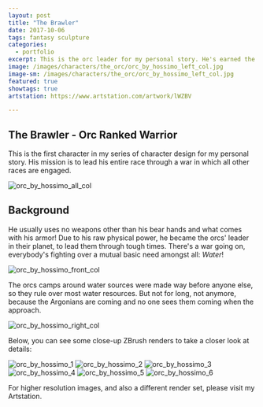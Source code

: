 ```yaml
---
layout: post
title: "The Brawler"
date: 2017-10-06
tags: fantasy sculpture
categories:
  - portfolio
excerpt: This is the orc leader for my personal story. He's earned the name for a reason!
image: /images/characters/the_orc/orc_by_hossimo_left_col.jpg
image-sm: /images/characters/the_orc/orc_by_hossimo_left_col.jpg
featured: true
showtags: true
artstation: https://www.artstation.com/artwork/lWZBV

---
```



## The Brawler - Orc Ranked Warrior

This is the first character in my series of character design for my personal story. His mission is to lead his entire race through a war in which all other races are engaged.
  

<img src="/images/characters/the_orc/orc_by_hossimo_all_col.jpg" alt="orc_by_hossimo_all_col" style="max-width:100%;height:auto">
  

## Background
  

He usually uses no weapons other than his bear hands and what comes with his armor! Due to his raw physical power, he became the orcs' leader in their planet, to lead them through tough times.
There's a war going on, everybody's fighting over a mutual basic need amongst all: *Water*!

<img src="/images/characters/the_orc/orc_by_hossimo_front_col.jpg" alt="orc_by_hossimo_front_col" style="max-width:100%;height:auto">

The orcs camps around water sources were made way before anyone else, so they rule over most water resources. But not for long, not anymore, because the Argonians are coming and no one sees them coming when the approach.

<img src="/images/characters/the_orc/orc_by_hossimo_right_col.jpg" alt="orc_by_hossimo_right_col" style="max-width:100%;height:auto">


  Below, you can see some close-up ZBrush renders to take a closer look at details:

<img src="/images/characters/the_orc/orc_by_hossimo_1.jpg" alt="orc_by_hossimo_1" style="max-width:100%;height:auto">
<img src="/images/characters/the_orc/orc_by_hossimo_2.jpg" alt="orc_by_hossimo_2" style="max-width:100%;height:auto">
<img src="/images/characters/the_orc/orc_by_hossimo_3.jpg" alt="orc_by_hossimo_3" style="max-width:100%;height:auto">
<img src="/images/characters/the_orc/orc_by_hossimo_4.jpg" alt="orc_by_hossimo_4" style="max-width:100%;height:auto">
<img src="/images/characters/the_orc/orc_by_hossimo_5.jpg" alt="orc_by_hossimo_5" style="max-width:100%;height:auto">
<img src="/images/characters/the_orc/orc_by_hossimo_6.jpg" alt="orc_by_hossimo_6" style="max-width:100%;height:auto">


For higher resolution images, and also a different render set, please visit my Artstation.